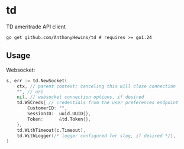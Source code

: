 # td

TD ameritrade API client

```shell
go get github.com/AnthonyHewins/td # requires >= go1.24
```

## Usage

Websocket:

```go
s, err := td.NewSocket(
	ctx, // parent context; canceling this will close connection
	"", // uri
	nil, // websocket connection options, if desired
	td.WSCreds{ // credentials from the user preferences endpoint
		CustomerID: "",
		SessionID:  uuid.UUID{},
		Token:      &td.Token{},
	},
	td.WithTimeout(c.Timeout),
	td.WithLogger(/* logger configured for slog, if desired */),
)
```